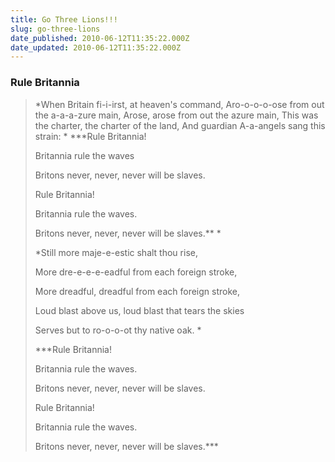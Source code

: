 ```yaml
---
title: Go Three Lions!!!
slug: go-three-lions
date_published: 2010-06-12T11:35:22.000Z
date_updated: 2010-06-12T11:35:22.000Z
---
```


### Rule Britannia

> *When Britain fi-i-irst, at heaven's command,
> Aro-o-o-o-ose from out the a-a-a-zure main,
> Arose, arose from out the azure main,
> This was the charter, the charter of the land,
> And guardian A-a-angels sang this strain:
> *
> ***Rule Britannia!
> 
> Britannia rule the waves
> 
> Britons never, never, never will be slaves.
> 
> Rule Britannia!
> 
> Britannia rule the waves.
> 
> Britons never, never, never will be slaves.**
> *
> 
> *Still more maje-e-estic shalt thou rise,
> 
> More dre-e-e-e-eadful from each foreign stroke,
> 
> More dreadful, dreadful from each foreign stroke,
> 
> Loud blast above us, loud blast that tears the skies
> 
> Serves but to ro-o-o-ot thy native oak.
> *
> 
> ***Rule Britannia!
> 
> Britannia rule the waves.
> 
> Britons never, never, never will be slaves.
> 
> Rule Britannia!
> 
> Britannia rule the waves.
> 
> Britons never, never, never will be slaves.***
